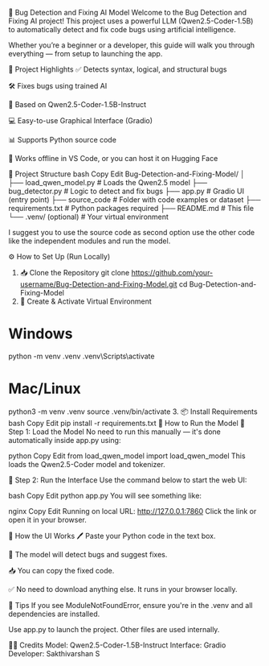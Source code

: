 🐞 Bug Detection and Fixing AI Model
Welcome to the Bug Detection and Fixing AI project! This project uses a powerful LLM (Qwen2.5-Coder-1.5B) to automatically detect and fix code bugs using artificial intelligence.

Whether you’re a beginner or a developer, this guide will walk you through everything — from setup to launching the app.

📌 Project Highlights
✅ Detects syntax, logical, and structural bugs

🛠️ Fixes bugs using trained AI

🧠 Based on Qwen2.5-Coder-1.5B-Instruct

💻 Easy-to-use Graphical Interface (Gradio)

📊 Supports Python source code

🐍 Works offline in VS Code, or you can host it on Hugging Face

📂 Project Structure
bash
Copy
Edit
Bug-Detection-and-Fixing-Model/
│
├── load_qwen_model.py     # Loads the Qwen2.5 model
├── bug_detector.py        # Logic to detect and fix bugs
├── app.py                 # Gradio UI (entry point)
├── source_code            # Folder with code examples or dataset
├── requirements.txt       # Python packages required
├── README.md              # This file
└── .venv/ (optional)      # Your virtual environment

 I suggest you to use the source code as second option use the other code like the independent modules and run the model.
 
⚙️ How to Set Up (Run Locally)
1. 📥 Clone the Repository
git clone https://github.com/your-username/Bug-Detection-and-Fixing-Model.git
cd Bug-Detection-and-Fixing-Model
2. 🐍 Create & Activate Virtual Environment
# Windows
python -m venv .venv
.venv\Scripts\activate

# Mac/Linux
python3 -m venv .venv
source .venv/bin/activate
3. 📦 Install Requirements
bash
Copy
Edit
pip install -r requirements.txt
🚀 How to Run the Model
🔹 Step 1: Load the Model
No need to run this manually — it's done automatically inside app.py using:

python
Copy
Edit
from load_qwen_model import load_qwen_model
This loads the Qwen2.5-Coder model and tokenizer.

🔹 Step 2: Run the Interface
Use the command below to start the web UI:

bash
Copy
Edit
python app.py
You will see something like:

nginx
Copy
Edit
Running on local URL: http://127.0.0.1:7860
Click the link or open it in your browser.

🧠 How the UI Works
🖊️ Paste your Python code in the text box.

🤖 The model will detect bugs and suggest fixes.

📥 You can copy the fixed code.

✅ No need to download anything else. It runs in your browser locally.

📌 Tips
If you see ModuleNotFoundError, ensure you're in the .venv and all dependencies are installed.

Use app.py to launch the project. Other files are used internally.

🧑‍💻 Credits
Model: Qwen2.5-Coder-1.5B-Instruct
Interface: Gradio
Developer: Sakthivarshan S


